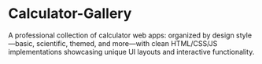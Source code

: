 # Calculator-Gallery
A professional collection of calculator web apps: organized by design style—basic, scientific, themed, and more—with clean HTML/CSS/JS implementations showcasing unique UI layouts and interactive functionality.
